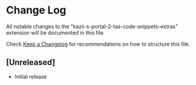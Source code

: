 # Change Log

All notable changes to the "kazii-s-portal-2-tas-code-snippets-extras" extension will be documented in this file.

Check [Keep a Changelog](http://keepachangelog.com/) for recommendations on how to structure this file.

## [Unreleased]

- Initial release